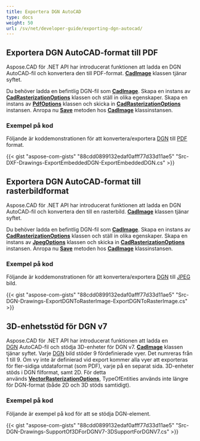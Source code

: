 ```yaml
---
title: Exportera DGN AutoCAD
type: docs
weight: 50
url: /sv/net/developer-guide/exporting-dgn-autocad/
---
```


## **Exportera DGN AutoCAD-format till PDF**

Aspose.CAD för .NET API har introducerat funktionen att ladda en DGN AutoCAD-fil och konvertera den till PDF-format. [**CadImage**](https://reference.aspose.com/cad/net/aspose.cad.fileformats.cad/cadimage) klassen tjänar syftet.

Du behöver ladda en befintlig DGN-fil som [**CadImage**](https://reference.aspose.com/cad/net/aspose.cad.fileformats.cad/cadimage). Skapa en instans av [**CadRasterizationOptions**](https://reference.aspose.com/cad/net/aspose.cad.imageoptions/cadrasterizationoptions) klassen och ställ in olika egenskaper. Skapa en instans av [**PdfOptions**](https://reference.aspose.com/cad/net/aspose.cad.imageoptions/pdfoptions) klassen och skicka in [**CadRasterizationOptions**](https://reference.aspose.com/cad/net/aspose.cad.imageoptions/cadrasterizationoptions) instansen. Anropa nu [**Save**](https://reference.aspose.com/cad/net/aspose.cad/image/methods/save/index) metoden hos [**CadImage**](https://reference.aspose.com/cad/net/aspose.cad.fileformats.cad/cadimage) klassinstansen.

### Exempel på kod

Följande är koddemonstrationen för att konvertera/exportera [DGN](https://docs.fileformat.com/cad/dgn/) till [PDF](https://docs.fileformat.com/pdf/) format.

{{< gist "aspose-com-gists" "88cdd0899132edaf0afff77d33d11ae5" "Src-DXF-Drawings-ExportEmbeddedDGN-ExportEmbeddedDGN.cs" >}}

## **Exportera DGN AutoCAD-format till rasterbildformat**

Aspose.CAD för .NET API har introducerat funktionen att ladda en DGN AutoCAD-fil och konvertera den till en rasterbild. [**CadImage**](https://reference.aspose.com/cad/net/aspose.cad.fileformats.cad/cadimage) klassen tjänar syftet.

Du behöver ladda en befintlig DGN-fil som [**CadImage**](https://reference.aspose.com/cad/net/aspose.cad.fileformats.cad/cadimage). Skapa en instans av [**CadRasterizationOptions**](https://reference.aspose.com/cad/net/aspose.cad.imageoptions/cadrasterizationoptions) klassen och ställ in olika egenskaper. Skapa en instans av [**JpegOptions**](https://reference.aspose.com/cad/net/aspose.cad.imageoptions/jpegoptions) klassen och skicka in [**CadRasterizationOptions**](https://reference.aspose.com/cad/net/aspose.cad.imageoptions/cadrasterizationoptions) instansen. Anropa nu [**Save**](https://reference.aspose.com/cad/net/aspose.cad/image/methods/save/index) metoden hos [**CadImage**](https://reference.aspose.com/cad/net/aspose.cad.fileformats.cad/cadimage) klassinstansen.

### Exempel på kod

Följande är koddemonstrationen för att konvertera/exportera [DGN](https://docs.fileformat.com/cad/dgn/) till [JPEG](https://docs.fileformat.com/image/jpeg/) bild.

{{< gist "aspose-com-gists" "88cdd0899132edaf0afff77d33d11ae5" "Src-DGN-Drawings-ExportDGNToRasterImage-ExportDGNToRasterImage.cs" >}}

## **3D-enhetsstöd för DGN v7**

Aspose.CAD för .NET API har introducerat funktionen att ladda en [DGN](https://docs.fileformat.com/cad/dgn/) AutoCAD-fil och stödja 3D-enheter för DGN v7. [**CadImage**](https://reference.aspose.com/cad/net/aspose.cad.fileformats.cad/cadimage) klassen tjänar syftet. Varje [DGN](https://docs.fileformat.com/cad/dgn/) bild stöder 9 fördefinierade vyer. Det numreras från 1 till 9. Om vy inte är definierad vid export kommer alla vyer att exporteras för fler-sidiga utdataformat (som PDF), varje på en separat sida. 3D-enheter stöds i DGN filformat, samt 2D. För detta används [**VectorRasterizationOptions**](https://reference.aspose.com/cad/net/aspose.cad.imageoptions/vectorrasterizationoptions), TypeOfEntities används inte längre för DGN-format (både 2D och 3D stöds samtidigt).

### Exempel på kod

Följande är exempel på kod för att se stödja DGN-element. 

{{< gist "aspose-com-gists" "88cdd0899132edaf0afff77d33d11ae5" "Src-DGN-Drawings-SupportOf3DForDGNV7-3DSupportForDGNV7.cs" >}}
